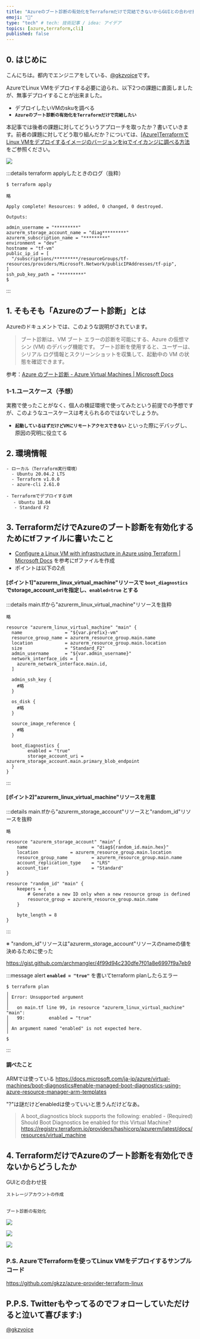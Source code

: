 ```yaml
---
title: "Azureのブート診断の有効化をTerraformだけで完結できないからGUIとの合わせ技でゴリ押しする"
emoji: "📌"
type: "tech" # tech: 技術記事 / idea: アイデア
topics: [azure,terraform,cli]
published: false
---
```


## 0. はじめに
こんにちは。都内でエンジニアをしている、[@gkzvoice](https://twitter.com/gkzvoice)です。

AzureでLinux VMをデプロイする必要に迫られ、以下2つの課題に直面しましたが、無事デプロイすることが出来ました。

- デプロイしたいVMのskuを調べる
- **`Azureのブート診断の有効化をTerraformだけで完結したい`**

本記事では後者の課題に対してどういうアプローチを取ったか？書いていきます。前者の課題に対してどう取り組んだか？については、[[Azure]TerraformでLinux VMをデプロイするイメージのバージョンをjqでイイカンジに調べる方法](https://zenn.dev/gkz/articles/azure-provider-terraform-jq)をご参照ください。


![](https://storage.googleapis.com/zenn-user-upload/7471e17e1d706c920d0534bb.png)

:::details terraform applyしたときのログ（抜粋）

```
$ terraform apply

略

Apply complete! Resources: 9 added, 0 changed, 0 destroyed.

Outputs:

admin_username = "*********"
azurerm_storage_account_name = "diag*********"
azurerm_subscription_name = "*********"
environment = "dev"
hostname = "tf-vm"
public_ip_id = [
  "/subscriptions/*********/resourceGroups/tf-resources/providers/Microsoft.Network/publicIPAddresses/tf-pip",
]
ssh_pub_key_path = "*********"
$
```
:::

## 1. そもそも「Azureのブート診断」とは
Azureのドキュメントでは、このような説明がされています。

> ブート診断は、VM ブート エラーの診断を可能にする、Azure の仮想マシン (VM) のデバッグ機能です。 ブート診断を使用すると、ユーザーは、シリアル ログ情報とスクリーンショットを収集して、起動中の VM の状態を確認できます。

参考：[Azure のブート診断 - Azure Virtual Machines | Microsoft Docs](https://docs.microsoft.com/ja-jp/azure/virtual-machines/boot-diagnostics)

### 1-1.ユースケース（予想）
実務で使ったことがなく、個人の検証環境で使ってみたという前提での予想ですが、このようなユースケースは考えられるのではないでしょうか。

- **`起動しているはずだけどVMにリモートアクセスできない`** といった際にデバッグし、原因の究明に役立てる

## 2. 環境情報

```
- ローカル（Terraform実行環境）
  - Ubuntu 20.04.2 LTS
  - Terraform v1.0.0
  - azure-cli 2.61.0

- TerraformでデプロイするVM
　 - Ubuntu 18.04
   - Standard F2
```

## 3. TerraformだけでAzureのブート診断を有効化するためにtfファイルに書いたこと

- [Configure a Linux VM with infrastructure in Azure using Terraform | Microsoft Docs](https://docs.microsoft.com/en-us/azure/developer/terraform/create-linux-virtual-machine-with-infrastructure) を参考にtfファイルを作成
- ポイントは以下の2点

#### [ポイント1]"azurerm_linux_virtual_machine"リソースで **`boot_diagnostics`** でstorage_account_uriを指定し、**`enabled=true`** とする

:::details main.tfから"azurerm_linux_virtual_machine"リソースを抜粋
```
略

resource "azurerm_linux_virtual_machine" "main" {
  name                = "${var.prefix}-vm"
  resource_group_name = azurerm_resource_group.main.name
  location            = azurerm_resource_group.main.location
  size                = "Standard_F2"
  admin_username      = "${var.admin_username}"
  network_interface_ids = [
    azurerm_network_interface.main.id,
  ]

  admin_ssh_key {
    #略
  }

  os_disk {
    #略
  }

  source_image_reference {
    #略
  }

  boot_diagnostics {
        enabled = "true"
        storage_account_uri = azurerm_storage_account.main.primary_blob_endpoint
  }
}
```
:::

#### [ポイント2]"azurerm_linux_virtual_machine"リソースを用意

:::details main.tfから"azurerm_storage_account"リソースと"random_id"リソースを抜粋
```
略

resource "azurerm_storage_account" "main" {
    name                        = "diag${random_id.main.hex}"
    location            = azurerm_resource_group.main.location
    resource_group_name         = azurerm_resource_group.main.name
    account_replication_type    = "LRS"
    account_tier                = "Standard"
}

resource "random_id" "main" {
    keepers = {
        # Generate a new ID only when a new resource group is defined
        resource_group = azurerm_resource_group.main.name
    }

    byte_length = 8
}
```
:::

※ "random_id"リソースは"azurerm_storage_account"リソースのnameの値を決めるために使った

https://gist.github.com/archmangler/4f99d94c230dfe7f01a8e6997f9a7eb9


:::message alert
**`enabled = "true"`** を書いてterraform planしたらエラー
```
$ terraform plan
╷
│ Error: Unsupported argument
│ 
│   on main.tf line 99, in resource "azurerm_linux_virtual_machine" "main":
│   99:         enabled = "true"
│ 
│ An argument named "enabled" is not expected here.
╵
$ 
```
:::


#### 調べたこと

ARMでは使っている
https://docs.microsoft.com/ja-jp/azure/virtual-machines/boot-diagnostics#enable-managed-boot-diagnostics-using-azure-resource-manager-arm-templates



"?"は謎だけどenabledは使っていいと思うんだけどなあ。
> A boot_diagnostics block supports the following:
> enabled - (Required) Should Boot Diagnostics be enabled for this Virtual Machine?
https://registry.terraform.io/providers/hashicorp/azurerm/latest/docs/resources/virtual_machine

## 4. TerraformだけでAzureのブート診断を有効化できないからどうしたか

GUIとの合わせ技

```
ストレージアカウントの作成


ブート診断の有効化
```

![](https://storage.googleapis.com/zenn-user-upload/b4c4ef3f303c04b51657b463.png)

![](https://storage.googleapis.com/zenn-user-upload/915b86bc824c2102b2885430.png)

![](https://storage.googleapis.com/zenn-user-upload/7471e17e1d706c920d0534bb.png)




### P.S. AzureでTerraformを使ってLinux VMをデプロイするサンプルコード

https://github.com/gkzz/azure-provider-terraform-linux


## P.P.S. Twitterもやってるのでフォローしていただけると泣いて喜びます:)

[@gkzvoice](https://twitter.com/gkzvoice)